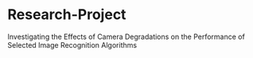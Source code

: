 # Research-Project
Investigating the Effects of Camera Degradations on the Performance of Selected Image Recognition Algorithms

